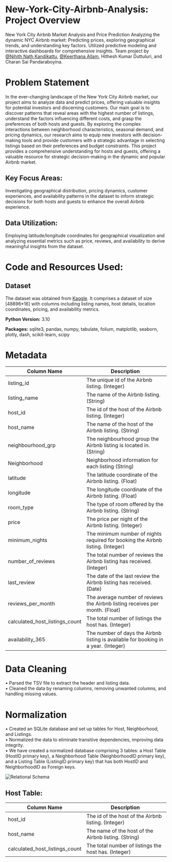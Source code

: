 # New-York-City-Airbnb-Analysis: Project Overview
New York City Airbnb Market Analysis and Price Prediction
Analyzing the dynamic NYC Airbnb market: Predicting prices, exploring geographical trends, and understanding key factors. Utilized predictive modeling and interactive dashboards for comprehensive insights. Team project by [@Nihith Nath Kandikattu](https://github.com/nihith-nath), [@Keerthana Allam](https://github.com/Keerthana-Allam), Hithesh Kumar Duttuluri, and Charan Sai Pandaraboyina.

# Problem Statement   

In the ever-changing landscape of the New York City Airbnb market, our project aims to analyze data and predict prices, offering valuable insights for potential investors and discerning customers. Our main goal is to discover patterns that reveal areas with the highest number of listings, understand the factors influencing different costs, and grasp the preferences of both hosts and guests. By exploring the complex interactions between neighborhood characteristics, seasonal demand, and pricing dynamics, our research aims to equip new investors with decision-making tools and provide customers with a strategic advantage in selecting listings based on their preferences and budget constraints. This project provides a comprehensive understanding for hosts and guests, offering a valuable resource for strategic decision-making in the dynamic and popular Airbnb market.   

## Key  Focus  Areas:   
Investigating geographical distribution, pricing  dynamics, customer experiences, and  availability patterns in the dataset to inform strategic decisions for both hosts and guests to enhance the overall Airbnb experience.  

## Data Utilization:   
Employing latitude/longitude coordinates for geographical visualization and analyzing essential metrics such as price, reviews, and availability to derive meaningful insights from the dataset.  

# Code and Resources Used:   
## Dataset   
The dataset was obtained from [Kaggle](https://www.kaggle.com/datasets/thedevastator/airbnbs-nyc-overview). It comprises a dataset of size [48896*16] with columns including listing names, host details, location coordinates, pricing, and availability metrics.   

**Python Version:** 3.10   

**Packages:** sqlite3, pandas, numpy, tabulate, folium, matplotlib, seaborn, plotly, dash, scikit-learn, scipy

# Metadata   

| Column Name                    | Description                                           |   
| ------------------------------ | ----------------------------------------------------- |   
| listing_id                     | The unique id of the Airbnb listing. (Integer)        |   
| listing_name                   | The name of the Airbnb listing. (String)              |
| host_id                        | The id of the host of the Airbnb listing. (Integer)   |
| host_name                      | The name of the host of the Airbnb listing. (String)  |
| neighbourhood_grp              | The neighbourhood group the Airbnb listing is located in. (String) |
| Neighborhood                   | Neighborhood information for each listing (String)    |
| latitude                       | The latitude coordinate of the Airbnb listing. (Float) |
| longitude                      | The longitude coordinate of the Airbnb listing. (Float)|
| room_type                      | The type of room offered by the Airbnb listing. (String)|
| price                          | The price per night of the Airbnb listing. (Integer)  |
| minimum_nights                 | The minimum number of nights required for booking the Airbnb listing. (Integer) |
| number_of_reviews              | The total number of reviews the Airbnb listing has received. (Integer) |
| last_review                    | The date of the last review the Airbnb listing has received. (Date) |
| reviews_per_month              | The average number of reviews the Airbnb listing receives per month. (Float) |
| calculated_host_listings_count | The total number of listings the host has. (Integer)  |
| availability_365               | The number of days the Airbnb listing is available for booking in a year. (Integer) |   

# Data Cleaning
• Parsed the TSV file to extract the header and listing data.   
• Cleaned the data by renaming columns, removing unwanted columns, and handling missing values.   
# Normalization
• Created an SQLite database and set up tables for Host, Neighborhood, and Listings.   
• Normalized the data to eliminate transitive dependencies, improving data integrity.    
• We have created a normalized database comprising 3 tables: a Host Table (HostID primary key), a Neighborhood Table (NeighborhoodID primary key), and a Listing Table (ListingID primary key) that has both HostID and NeighborhoodID as Foreign keys.   

![Relational Schema](https://github.com/Keerthana-Allam/New-York-City-Airbnb-Analysis/assets/150170576/aec40a63-2ed5-42f7-8e9e-36e660aa997c)
   
## Host Table:    

| Column Name                    | Description                                           |   
| ------------------------------ | ----------------------------------------------------- |  
| host_id                        | The id of the host of the Airbnb listing. (Integer)   |
| host_name                      | The name of the host of the Airbnb listing. (String)  |
| calculated_host_listings_count | The total number of listings the host has. (Integer)  |









